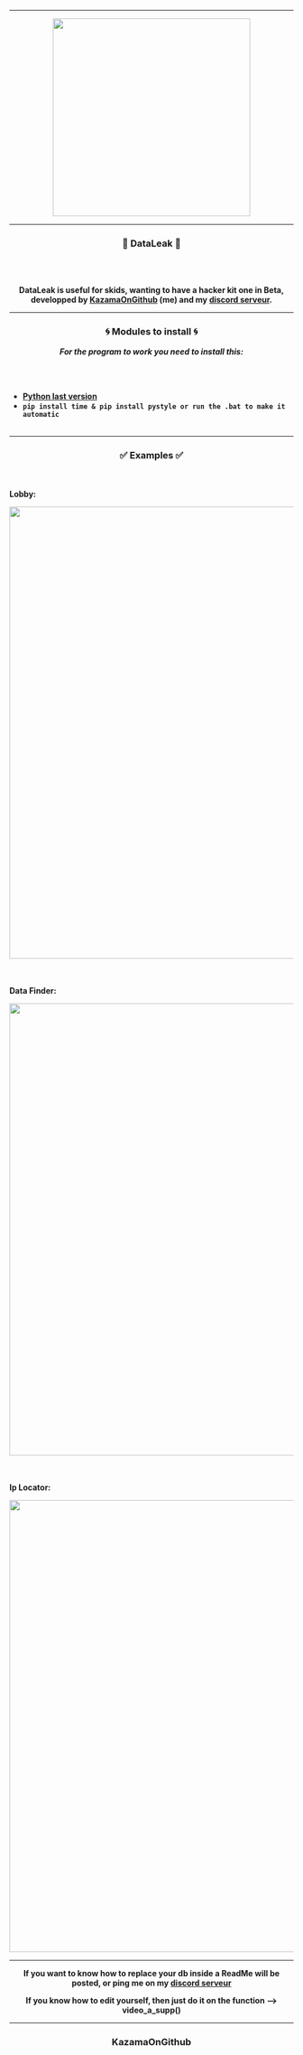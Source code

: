 -----

<p align="center">
<img src="https://media.discordapp.net/attachments/1074831610530254961/1075992826522902659/mercredi-addams-gif-netflix.gif", width="350", height="350">
</p>

-----

### <p align="center">🚀 DataLeak 🚀</p>

<br><br>
<p align="center">
<strong>
DataLeak is useful for skids, wanting to have a hacker kit one in Beta,
<br>developped by <a href="https://github.com/KazamaOnGithub">KazamaOnGithub</a> (me) and my <a href="discord.gg/backfire">discord serveur</a>.
  
-----

### <p align="center">🌀 Modules to install 🌀</p>

<p align="center"><strong><i>For the program to work you need to install this:</i></strong</p>

<br><br>
* <a href="https://www.python.org/downloads/">Python last version</a>
* `pip install time & pip install pystyle or run the .bat to make it automatic`
<br><br>

  
-----

### <p align="center">✅ Examples ✅</p>

<br><br>
**Lobby**:<br>
<p align="center">
<img src="https://cdn.discordapp.com/attachments/1076695328809554041/1077185282278965308/image.png", width="800", height="800">
</p>  

<br><br>
**Data Finder**:<br>
<p align="center">
<img src="https://cdn.discordapp.com/attachments/1076695328809554041/1077186158544560168/image.png", width="800", height="800">
</p> 

<br><br>
**Ip Locator**:<br>
<p align="center">
<img src="https://cdn.discordapp.com/attachments/1076695328809554041/1077185489091694592/image.png", width="800", height="800">
</p> 

-----

<p align="center">If you want to know how to replace your db inside a ReadMe will be posted, or ping me on my <a href= "https://discord.gg/M382MpNAtm">discord serveur</a></p>

<p align="center"> If you know how to edit yourself, then just do it on the function --> video_a_supp() </p>

-----

### <p align="center">KazamaOnGithub</p>
